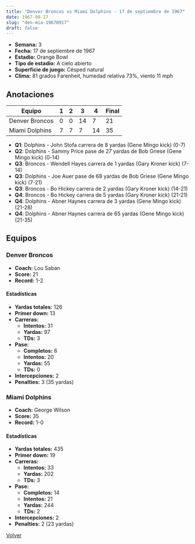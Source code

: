 ```yaml
---
title: "Denver Broncos vs Miami Dolphins - 17 de septiembre de 1967"
date: 1967-09-17
slug: "den-mia-19670917"
draft: false
---
```


- **Semana:** 3
- **Fecha:** 17 de septiembre de 1967
- **Estadio:** Orange Bowl
- **Tipo de estadio:** A cielo abierto
- **Superficie de juego:** Césped natural
- **Clima:** 81 grados Farenheit, humedad relativa 73%, viento 11 mph





## Anotaciones
| Equipo | 1 | 2 | 3 | 4 | Final |
|--------|---|---|---|---|-------|
| Denver Broncos  | 0 | 0 | 14 | 7  | 21 |
| Miami Dolphins  | 7 | 7 | 7 | 14  | 35 |
- **Q1**: Dolphins - John Stofa carrera de 8 yardas (Gene Mingo kick) (0-7)
- **Q2**: Dolphins - Sammy Price pase de 27 yardas de Bob Griese (Gene Mingo kick) (0-14)
- **Q3**: Broncos - Wendell Hayes carrera de 1 yardas (Gary Kroner kick) (7-14)
- **Q3**: Dolphins - Joe Auer pase de 68 yardas de Bob Griese (Gene Mingo kick) (7-21)
- **Q3**: Broncos - Bo Hickey carrera de 2 yardas (Gary Kroner kick) (14-21)
- **Q4**: Broncos - Bo Hickey carrera de 5 yardas (Gary Kroner kick) (21-21)
- **Q4**: Dolphins - Abner Haynes carrera de 3 yardas (Gene Mingo kick) (21-28)
- **Q4**: Dolphins - Abner Haynes carrera de 65 yardas (Gene Mingo kick) (21-35)


## Equipos


### Denver Broncos
* **Coach:** Lou Saban
* **Score:** 21
* **Record:** 1-2
#### Estadísticas
* **Yardas totales:** 126
* **Primer down:** 13
* **Carreras:**
  * **Intentos:** 31
  * **Yardas:** 97
  * **TDs:** 3
* **Pase:**
  * **Completos:** 6
  * **Intentos:** 20
  * **Yardas:** 55
  * **TDs:** 0
* **Intercepciones:** 2
* **Penalties:** 3 (35 yardas)

### Miami Dolphins
* **Coach:** George Wilson
* **Score:** 35
* **Record:** 1-0
#### Estadísticas
* **Yardas totales:** 435
* **Primer down:** 19
* **Carreras:**
  * **Intentos:** 33
  * **Yardas:** 202
  * **TDs:** 3
* **Pase:**
  * **Completos:** 14
  * **Intentos:** 21
  * **Yardas:** 244
  * **TDs:** 2
* **Intercepciones:** 2
* **Penalties:** 2 (23 yardas)


[Volver](/historia/1967)
